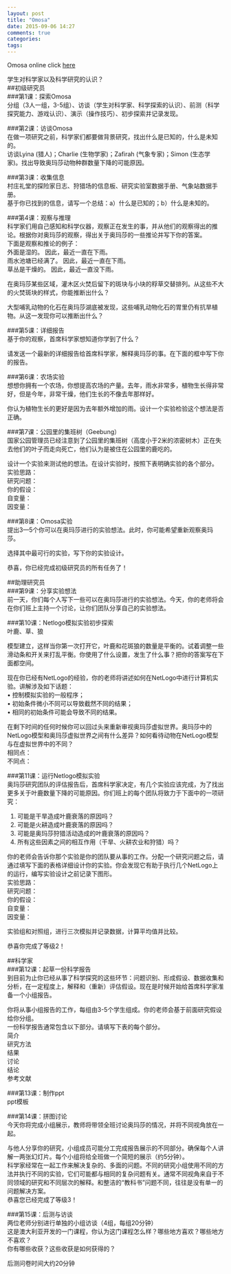 ```yaml
---
layout: post
title: "Omosa"
date: 2015-09-06 14:27
comments: true
categories: 
tags: 
---
```

Omosa online click [here](http://web.science.mq.edu.au/~mtaylor/vworlds/Omosa.html)  

学生对科学家以及科学研究的认识？  
##初级研究员  
###第1课：探索Omosa  
分组（3人一组，3-5组）、访谈（学生对科学家、科学探索的认识）、前测（科学探究能力、游戏认识）、演示（操作技巧）、初步探索并记录发现。  

###第2课：访谈Omosa  
在做一项研究之前，科学家们都要做背景研究，找出什么是已知的，什么是未知的。  
访谈Lyina (猎人)；Charlie (生物学家)；Zafirah (气象专家)；Simon (生态学家)。找出导致奥玛莎动物种群数量下降的可能原因。  

###第3课：收集信息  
村庄礼堂的探险家日志、狩猎场的信息板、研究实验室数据手册、气象站数据手册。  
基于你已找到的信息，请写一个总结：a）什么是已知的；b）什么是未知的。  

###第4课：观察与推理  
科学家们用自己感知和科学仪器，观察正在发生的事，并从他们的观察得出的推论。根据你对奥玛莎的观察，得出关于奥玛莎的一些推论并写下你的答案。  
下面是观察和推论的例子：  
外面是湿的。			 	因此，最近一直在下雨。  
雨水池塘已经满了。			因此，最近一直在下雨。  
草丛是干燥的。				因此，最近一直没下雨。  

在奥玛莎某些区域，灌木区火焚后留下的斑块与小块的稃草交替排列。从这些不大的火焚斑块的样式，你能推断出什么？  

大型哺乳动物的化石在奥玛莎湖底被发现，这些哺乳动物化石的胃里仍有抗旱植物。从这一发现你可以推断出什么？  

###第5课：详细报告  
基于你的观察，首席科学家想知道你学到了什么？  

请发送一个最新的详细报告给首席科学家，解释奥玛莎的事。在下面的框中写下你的报告。  

###第6课：农场实验  
想想你拥有一个农场，你想提高农场的产量。去年，雨水非常多，植物生长得非常好，但是今年，非常干燥，他们生长的不像去年那样好。  

你认为植物生长的更好是因为去年额外增加的雨。设计一个实验检验这个想法是否正确。  

###第7课：公园里的集班树（Geebung）  
国家公园管理员已经注意到了公园里的集班树（高度小于2米的浓密树木）正在失去他们的叶子而走向死亡，他们认为是被住在公园里的鹿吃的。  

设计一个实验来测试他的想法。在设计实验时，按照下表明确实验的各个部分。  
实验思路：  
研究问题：  
你的假设：  
自变量：  
因变量：  

###第8课：Omosa实验  
提出3—5个你可以在奥玛莎进行的实验想法。此时，你可能希望重新观察奥玛莎。  

选择其中最可行的实验，写下你的实验设计。  

恭喜，你已经完成初级研究员的所有任务了！  

##助理研究员  
###第9课：分享实验想法  
前一天，你们每个人写下一些可以在奥玛莎进行的实验想法。今天，你的老师将会在你们班上主持一个讨论，让你们团队分享自己的实验想法。  

###第10课：Netlogo模拟实验初步探索  
叶鹿、草、狼  

模型建立，这样当你第一次打开它，叶鹿和花斑狼的数量是平衡的。试着调整一些滑动条和开关来打乱平衡。你使用了什么设置，发生了什么事？把你的答案写在下面都空间。  

现在你已经有NetLogo的经验，你的老师将讲述如何在NetLogo中进行计算机实验。讲解涉及如下话题：  
•	控制模拟实验的一般程序；  
•	初始条件微小不同可以导致截然不同的结果；  
•	相同的初始条件可能会导致不同的结果。  

在剩下时间的任何时候你可以回过头来重新审视奥玛莎虚拟世界。奥玛莎中的NetLogo模型和奥玛莎虚拟世界之间有什么差异？如何看待动物在NetLogo模型与在虚拟世界中的不同？  
相同点：  
不同点：  

###第11课：运行Netlogo模拟实验  
奥玛莎研究团队的评估报告后，首席科学家决定，有几个实验应该完成，为了找出更多关于叶鹿数量下降的可能原因。你们班上的每个团队将致力于下面中的一项研究：  
1.	可能是干旱造成叶鹿衰落的原因吗？  
2.	可能是火耕造成叶鹿衰落的原因吗？  
3.	可能是奥玛莎狩猎活动造成的叶鹿衰落的原因吗？  
4.	所有这些因素之间的相互作用（干旱、火耕农业和狩猎）吗？  

你的老师会告诉你那个实验是你的团队要从事的工作。分配一个研究问题之后，请通过填写下面的表格详细设计你的实验。你会发现它有助于执行几个NetLogo上的运行，编写实验设计之前记录下图形。  
实验思路：  
研究问题：  
你的假设：  
自变量：  
因变量：  

实验组和对照组，进行三次模拟并记录数据，计算平均值并比较。  

恭喜你完成了等级2！  

##科学家  
###第12课：起草一份科学报告  
到目前为止你已经从事了科学探究的这些环节：问题识别、形成假设、数据收集和分析，在一定程度上，解释和（重新）评估假设。现在是时候开始给首席科学家准备一个小组报告。  

你将从事小组报告的工作，每组由3-5个学生组成。你的老师会基于前面研究假设给你分组。  
一份科学报告通常包含以下部分。请填写下表的每个部分。  
简介  
研究方法  
结果  
讨论  
结论  
参考文献  

###第13课：制作ppt  
ppt模板  

###第14课：拼图讨论  
今天你将完成小组展示，教师将带领全班讨论奥玛莎的情况，并将不同视角放在一起。  

与他人分享你的研究，小组成员可能分工完成报告展示的不同部分。确保每个人讲解一两张幻灯片。每个小组将给全班做一个简短的展示（约5分钟）。  
科学家经常在一起工作来解决复杂的、多面的问题。不同的研究小组使用不同的方法并执行不同的实验，它们可能都与相同的复杂问题有关。通常不同视角来自于不同领域的研究和不同层次的解释。和整洁的“教科书”问题不同，往往是没有单一的问题解决方案。  
恭喜您已经完成了等级3！  

###第15课：后测与访谈  
两位老师分别进行单独的小组访谈（4组，每组20分钟）  
这是澳大利亚开发的一门课程，你认为这门课程怎么样？哪些地方喜欢？哪些地方不喜欢？  
你有哪些收获？这些收获是如何获得的？ 

后测问卷时间大约20分钟  
